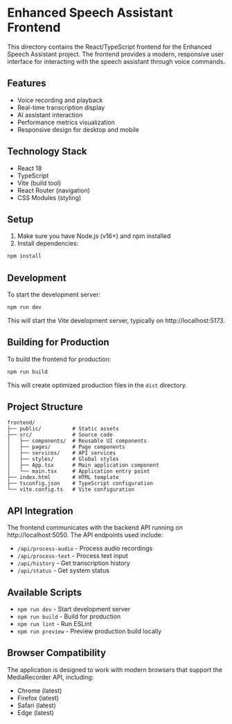 # Enhanced Speech Assistant Frontend

This directory contains the React/TypeScript frontend for the Enhanced Speech Assistant project. The frontend provides a modern, responsive user interface for interacting with the speech assistant through voice commands.

## Features

- Voice recording and playback
- Real-time transcription display
- AI assistant interaction
- Performance metrics visualization
- Responsive design for desktop and mobile

## Technology Stack

- React 18
- TypeScript
- Vite (build tool)
- React Router (navigation)
- CSS Modules (styling)

## Setup

1. Make sure you have Node.js (v16+) and npm installed
2. Install dependencies:

```bash
npm install
```

## Development

To start the development server:

```bash
npm run dev
```

This will start the Vite development server, typically on http://localhost:5173.

## Building for Production

To build the frontend for production:

```bash
npm run build
```

This will create optimized production files in the `dist` directory.

## Project Structure

```
frontend/
├── public/          # Static assets
├── src/             # Source code
│   ├── components/  # Reusable UI components
│   ├── pages/       # Page components
│   ├── services/    # API services
│   ├── styles/      # Global styles
│   ├── App.tsx      # Main application component
│   └── main.tsx     # Application entry point
├── index.html       # HTML template
├── tsconfig.json    # TypeScript configuration
└── vite.config.ts   # Vite configuration
```

## API Integration

The frontend communicates with the backend API running on http://localhost:5050. The API endpoints used include:

- `/api/process-audio` - Process audio recordings
- `/api/process-text` - Process text input
- `/api/history` - Get transcription history
- `/api/status` - Get system status

## Available Scripts

- `npm run dev` - Start development server
- `npm run build` - Build for production
- `npm run lint` - Run ESLint
- `npm run preview` - Preview production build locally

## Browser Compatibility

The application is designed to work with modern browsers that support the MediaRecorder API, including:

- Chrome (latest)
- Firefox (latest)
- Safari (latest)
- Edge (latest) 